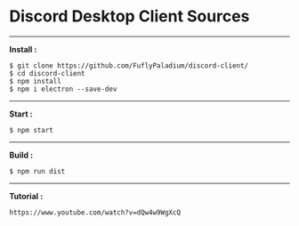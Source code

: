 # Discord Desktop Client Sources

---

**Install :**
```console
$ git clone https://github.com/FuflyPaladium/discord-client/
$ cd discord-client
$ npm install
$ npm i electron --save-dev
```

---

**Start :** 
```console
$ npm start
```

---

**Build :**
```console
$ npm run dist
```

---

**Tutorial :** 
```
https://www.youtube.com/watch?v=dQw4w9WgXcQ
```
